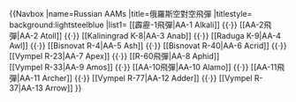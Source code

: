 {{Navbox
|name=Russian AAMs
|title=俄羅斯空對空飛彈
|titlestyle= background:lightsteelblue
|list1=
[[霹靂-1飛彈|AA-1 Alkali]] {{·}}
[[AA-2飛彈|AA-2 Atoll]] {{·}}
[[Kaliningrad K-8|AA-3 Anab]] {{·}}
[[Raduga K-9|AA-4 Awl]] {{·}}
[[Bisnovat R-4|AA-5 Ash]] {{·}}
[[Bisnovat R-40|AA-6 Acrid]] {{·}}
[[Vympel R-23|AA-7 Apex]] {{·}}
[[R-60飛彈|AA-8 Aphid]]<br />
[[Vympel R-33|AA-9 Amos]] {{·}}
[[AA-10飛彈|AA-10 Alamo]] {{·}}
[[AA-11飛彈|AA-11 Archer]] {{·}}
[[Vympel R-77|AA-12 Adder]] {{·}}
[[Vympel R-37|AA-13 Arrow]]
}}